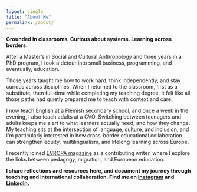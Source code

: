 ```yaml
---
layout: single
title: "About Me"
permalink: /about/
---
```


**Grounded in classrooms. Curious about systems. Learning across borders.**

After a Master’s in Social and Cultural Anthropology and three years in a PhD program, I took a detour into small business, programming, and eventually, education.


Those years taught me how to work hard, think independently, and stay curious across disciplines. When I returned to the classroom, first as a substitute, then full-time while completing my teaching degree, it felt like all those paths had quietly prepared me to teach with context and care.

I now teach English at a Flemish secondary school, and once a week in the evening, I also teach adults at a CVO. Switching between teenagers and adults keeps me alert to what learners actually need, and how they change. My teaching sits at the intersection of language, culture, and inclusion, and I'm particularly interested in how cross-border educational collaboration can strengthen equity, multilingualism, and lifelong learning across Europe.

I recently joined [EVROPA magazine](https://medium.com/evropa) as a contributing writer, where I explore the links between pedagogy, migration, and European education.

**I share reflections and resources here, and document my journey through teaching and international collaboration. Find me on [Instagram](https://www.instagram.com/nikkie.badsar/) and [LinkedIn](https://www.linkedin.com/in/nikkie-badsar/).**
